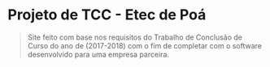 <h1>Projeto de TCC - Etec de Poá</h1>
<blockquote>Site feito com base nos requisitos do Trabalho de Conclusão de Curso do ano de (2017-2018) com o fim de completar com o software desenvolvido para uma empresa parceira. 
